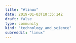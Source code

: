 ```yaml
---
title: "#linux"
date: 2019-01-03T10:35:14Z
draft: false
type: community
kind: "technology_and_science"
subreddit: "linux"
---
```

